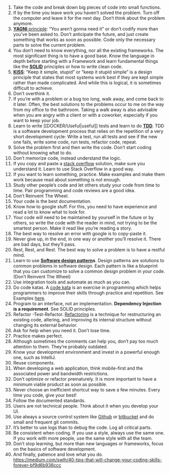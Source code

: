 1.  Take the code and break down big pieces of code into small functions.
2.  If by the time you leave work you haven’t solved the problem. Turn off the computer and leave it for the next day. Don’t think about the problem anymore.
3.  [**YAGNI** principle](https://en.wikipedia.org/wiki/You_aren%27t_gonna_need_it): “You aren’t gonna need it” or don’t codify more than you’ve been asked to. Don’t anticipate the future, and just create something that works as soon as possible. Code only the necessary parts to solve the current problem.
4.  You don’t need to know everything, nor all the existing frameworks. The most significant thing is to have a good base. Know the language in depth before starting with a Framework and learn fundamental things like the [**SOLID**](https://en.wikipedia.org/wiki/SOLID) principles or how to write clean code.
5.  [**KISS**](https://en.wikipedia.org/wiki/KISS_principle): “Keep it simple, stupid” or “keep it stupid simple” is a design principle that states that most systems work best if they are kept simple rather than made complicated. And while this is logical, it is sometimes difficult to achieve.
6.  Don’t overthink it.
7.  If you’re with a problem or a bug too long, walk away, and come back to it later. Often, the best solutions to the problems occur to me on the way from my office to the bathroom. Taking a walk away is also advisable when you are angry with a client or with a coworker, especially if you want to keep your job.
8.  Learn to write [[DOCKER/Useful|useful]] tests and learn to do [**TDD**](https://en.wikipedia.org/wiki/Test-driven_development). TDD is a software development process that relies on the repetition of a very short development cycle: Write a test, run all tests and see if the new one fails, write some code, run tests, refactor code, repeat.
9.  Solve the problem first and then write the code. Don’t start coding without knowing what to do.
10.  Don’t memorize code, instead understand the logic.
11.  If you copy and paste a [stack overflow](https://stackoverflow.com/) solution, make sure you understand it. Learn to use Stack Overflow in a good way.
12.  If you want to learn something, practice. Make examples and make them work because read about something is not enough.
13.  Study other people’s code and let others study your code from time to time. Pair programming and code reviews are a good idea.
14.  Don’t Reinvent The Wheel.
15.  Your code is the best documentation.
16.  Know how to google stuff. For this, you need to have experience and read a lot to know what to look for.
17.  Your code will need to be maintained by yourself in the future or by others, so write the code with the reader in mind, not trying to be the smartest person. Make it read like you’re reading a story.
18.  The best way to resolve an error with google is to copy-paste it.
19.  Never give up, in the end, in one way or another you’ll resolve it. There are bad days, but they’ll pass.
20.  Rest, Rest, and Rest. The best way to solve a problem is to have a restful mind.
21.  Learn to use [**Software design pattern**](https://en.wikipedia.org/wiki/Software_design_pattern)**s**. Design patterns are solutions to common problems in software design. Each pattern is like a blueprint that you can customize to solve a common design problem in your code. (Don’t Reinvent The Wheel)
22.  Use integration tools and automate as much as you can.
23.  Do code katas. A [code kata](https://en.wikipedia.org/wiki/Kata_(programming)) is an exercise in programming which helps programmers to improve their skills through practice and repetition. See Examples [here](https://codingdojo.org/kata/).
24.  Program to an interface, not an implementation. **Dependency Injection is a requirement**. See SOLID principles.
25.  Refactor -Test-Refactor. [Refactoring](https://refactoring.com/) is a technique for restructuring an existing code, altering, and improving its internal structure without changing its external behavior.
26.  Ask for help when you need it. Don’t lose time.
27.  Practice makes perfect.
28.  Although sometimes the comments can help you, don’t pay too much attention to them. They’re probably outdated.
29.  Know your development environment and invest in a powerful enough one, such as IntelliJ.
30.  Reuse components.
31.  When developing a web application, think mobile-first and the associated power and bandwidth restrictions.
32.  Don’t optimize or refactor prematurely. It is more important to have a minimum viable product as soon as possible.
33.  Never choose an inefficient shortcut way to save a few minutes. Every time you code, give your best!
34.  Follow the documented standards.
35.  Users are not technical people. Think about it when you develop your UI.
36.  Use always a source control system like [Github](https://github.com/) or [bitbucket](https://bitbucket.org/product?&aceid=&adposition=&adgroup=92542398455&campaign=9128560695&creative=414608949972&device=c&keyword=bitbucket&matchtype=e&network=g&placement=&ds_kids=p51241296666&ds_e=GOOGLE&ds_eid=700000001551985&ds_e1=GOOGLE&gclid=CjwKCAjw5vz2BRAtEiwAbcVIL0jgdNIlupVukWp9ia0jTMh6sAONVv2cseqvZn8I3EHuFknYQqWzMhoCWZ0QAvD_BwE&gclsrc=aw.ds) and do small and frequent git commits.
37.  It’s better to use logs than to debug the code. Log all critical parts.
38.  Be consistent when coding. If you use a style, always use the same one. If you work with more people, use the same style with all the team.
39.  Don’t stop learning, but more than new languages or frameworks, focus on the basics of software development.
40.  And finally, patience and love what you do.
https://medium.com/swlh/40-tips-that-will-change-your-coding-skills-forever-bf9d6b936ccc